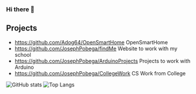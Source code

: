 ### Hi there 👋

## Projects

* https://github.com/Adog64/OpenSmartHome OpenSmartHome 
* https://github.com/JosephPobega/findMe Website to work with my school 
* https://github.com/JosephPobega/ArduinoProjects Projects to work with Arduino 
* https://github.com/JosephPobega/CollegeWork CS Work from College


![GitHub stats](https://github-readme-stats.vercel.app/api?username=CharalambosIoannou&show_icons=true&theme=tokyonight) ![Top Langs](https://github-readme-stats.vercel.app/api/top-langs/?username=JosephPobega&theme=tokyonight)
